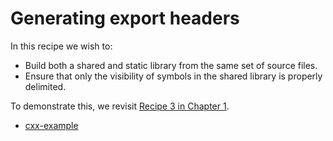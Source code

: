 # Generating export headers

In this recipe we wish to:
- Build both a shared and static library from the same set of source files.
- Ensure that only the visibility of symbols in the shared library is properly delimited.

To demonstrate this, we revisit [Recipe 3 in Chapter 1](../../chapter-01/recipe-03).


- [cxx-example](cxx-example/)
